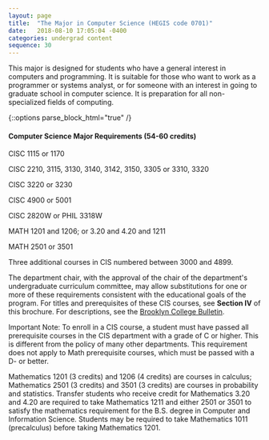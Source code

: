 ```yaml
---
layout: page
title:  "The Major in Computer Science (HEGIS code 0701)"
date:   2018-08-10 17:05:04 -0400
categories: undergrad content
sequence: 30
---
```


This major is designed for students who have a general interest in computers and programming. It is suitable for those who want to work as a programmer or systems analyst, or for someone with an interest in going to graduate school in computer science. It is preparation for all non-specialized fields of computing.

{::options parse_block_html="true" /}
<div class="callout">
<h4>Computer Science Major Requirements (54-60 credits)</h4>

CISC 1115 or 1170

CISC 2210, 3115, 3130, 3140, 3142, 3150, 3305 or 3310, 3320

CISC 3220 or 3230

CISC 4900 or 5001

CISC 2820W or PHIL 3318W

MATH 1201 and 1206; or 3.20 and 4.20 and 1211

MATH 2501 or 3501

Three additional courses in CIS numbered between 3000 and 4899.
</div>


The department chair, with the approval of the chair of the department's undergraduate curriculum committee, may allow substitutions for one or more of these requirements consistent with the educational goals of the program. For titles and prerequisites of these CIS courses, see **Section IV** of this brochure. For descriptions, see the [Brooklyn College Bulletin](http://www.brooklyn.cuny.edu/web/about/administration/enrollment/registrar/bulletins.php).

<div class="callout">
Important Note: To enroll in a CIS course, a student must have passed all prerequisite courses in the CIS department with a grade of C or higher. This is different from the policy of many other departments. This requirement does not apply to Math prerequisite courses, which must be passed with a D- or better.
</div>

Mathematics 1201 (3 credits) and 1206 (4 credits) are courses in calculus; Mathematics
2501 (3 credits) and 3501 (3 credits) are courses in probability and statistics. Transfer students who receive credit for Mathematics 3.20 and 4.20 are required to take Mathematics 1211 and either 2501 or 3501 to satisfy the mathematics requirement for the B.S. degree in Computer and Information Science. Students may be required to take Mathematics 1011 (precalculus) before taking Mathematics 1201.
